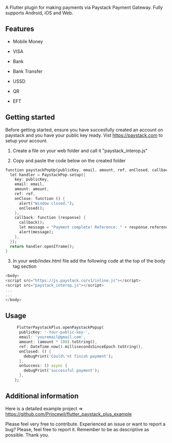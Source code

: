 <!--
This README describes the package. If you publish this package to pub.dev,
this README's contents appear on the landing page for your package.

For information about how to write a good package README, see the guide for
[writing package pages](https://dart.dev/guides/libraries/writing-package-pages).

For general information about developing packages, see the Dart guide for
[creating packages](https://dart.dev/guides/libraries/create-library-packages)
and the Flutter guide for
[developing packages and plugins](https://flutter.dev/developing-packages).
-->

A Flutter plugin for making payments via Paystack Payment Gateway. Fully supports Android, iOS and Web.

## Features

- Mobile Money

- VISA

- Bank

- Bank Transfer

- USSD

- QR

- EFT

## Getting started

Before getting started, ensure you have succesfully created an account on paystack and you have your public key ready. Vist https://paystack.com to setup your account.

1. Create a file on your web folder and call it "paystack_interop.js"

2. Copy and paste the code below on the created folder
```dart
function paystackPopUp(publicKey, email, amount, ref, onClosed, callback) {
  let handler = PaystackPop.setup({
    key: publicKey,
    email: email,
    amount: amount,
    ref: ref,
    onClose: function () {
      alert("Window closed.");
      onClosed();
    },
    callback: function (response) {
      callback();
      let message = "Payment complete! Reference: " + response.reference;
      alert(message);
    },
  });
  return handler.openIframe();
}
```
3. In your web/index.html file add the following code at the top of the body tag section
```dart
<body>
<script src="https://js.paystack.co/v1/inline.js"></script>
<script src="paystack_interop.js"></script>
...
...
</body>
```

## Usage

```dart
     FlutterPaystackPlus.openPaystackPopup(
      publicKey: '-Your-public-key-',
      email: 'youremail@gmail.com',
      amount: (amount * 100).toString(),
      ref: DateTime.now().millisecondsSinceEpoch.toString(),
      onClosed: () {
        debugPrint('Could\'nt finish payment');
      },
      onSuccess: () async {
        debugPrint('successful payment');
      },
    );
```

## Additional information
Here is a detailed example project => https://github.com/Princewil/flutter_paystack_plus_example 

Please feel very free to contribute. Experienced an issue or want to report a bug? Please, feel free to report it. Remember to be as descriptive as possible. 
Thank you.
